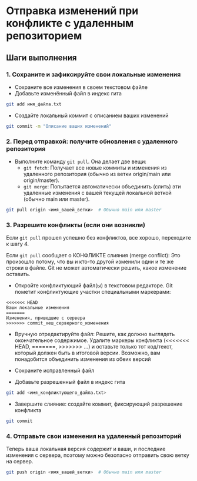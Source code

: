 # Отправка изменений при конфликте с удаленным репозиторием

## Шаги выполнения

### 1. Сохраните и зафиксируйте свои локальные изменения
  - Cохраните все изменения в своем текстовом файле
  - Добавьте изменённый файл в индекс гита
```bash
git add имя_файла.txt
```
  - Создайте локальный коммит с описанием ваших изменений
```bash
git commit -m "Описание ваших изменений"
```

### 2. Перед отправкой: получите обновления с удаленного репозитория
  - Выполните команду ```git pull```. Она делает две вещи:
    - ```git fetch```: Получает все новые коммиты и изменения из удаленного репозитория (обычно из ветки origin/main или origin/master).
    - ```git merge```: Попытается автоматически объединить (слить) эти удаленные изменения с вашей текущей локальной веткой (обычно main или master).
```bash
git pull origin <имя_вашей_ветки>  # Обычно main или master
```
### 3. Разрешите конфликты (если они возникли)
Если ```git pull``` прошел успешно без конфликтов, все хорошо, переходите к шагу 4.

Если ```git pull``` сообщает о КОНФЛИКТЕ слияния (merge conflict): Это произошло потому, что вы и кто-то другой изменили одни и те же строки в файле. Git не может автоматически решить, какое изменение оставить.

  - Откройте конфликтующий файл(ы) в текстовом редакторе. Git пометит конфликтующие участки специальными маркерами:
     
```text
<<<<<<< HEAD
Ваши локальные изменения
=======
Изменения, пришедшие с сервера
>>>>>>> commit_хеш_серверного_изменения
```

  - Вручную отредактируйте файл: Решите, как должно выглядеть окончательное содержимое. Удалите маркеры конфликта (<<<<<<< HEAD, =======, >>>>>>> ...) и оставьте только тот код/текст, который должен быть в итоговой версии. Возможно, вам понадобится объединить изменения из обеих версий
    
  - Сохраните исправленный файл
    
  - Добавьте разрешенный файл в индекс гита

```bash
git add <имя_конфликтующего_файла.txt>
```

  - Завершите слияние: cоздайте коммит, фиксирующий разрешение конфликта

```bash
git commit
```

### 4. Отправьте свои изменения на удаленный репозиторий

Теперь ваша локальная версия содержит и ваши, и последние изменения с сервера, поэтому можно безопасно отправить свою ветку на сервер.
    
```bash
git push origin <имя_вашей_ветки>  # Обычно main или master
```
